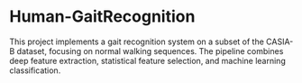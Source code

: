 # Human-GaitRecognition
This project implements a gait recognition system on a subset of the CASIA-B dataset, focusing on normal walking sequences. The pipeline combines deep feature extraction, statistical feature selection, and machine learning classification.
